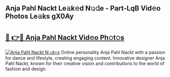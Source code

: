 ## Anja Pahl Nackt Le𝚊k𝚎d N𝚞𝚍e - Part-LqB Vid𝚎o Photos Le𝚊ks gX0Ay

# <h2><a href="http://fb4x4p6.evod.top/?m=Anja+Pahl+Nackt">🔗 👉🔴 Anja Pahl Nackt Vid𝚎o Ph𝚘t𝚘s</a></h2>

[![Anja Pahl Nackt N𝚞d𝚎s](https://i.imgur.com/8V9OHl7.gif)](http://fb4x4p6.evod.top/?m=Anja+Pahl+Nackt)
Online personality Anja Pahl Nackt with a passion for dance and lifestyle, creating engaging content. Innovative designer Anja Pahl Nackt, known for their creative vision and contributions to the world of fashion and design. 
